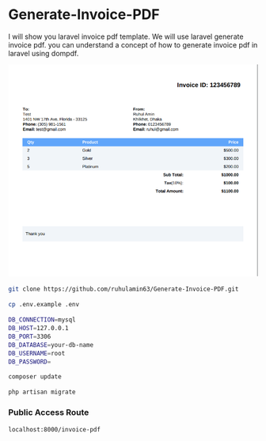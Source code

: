 # Generate-Invoice-PDF
I will show you laravel invoice pdf template. We will use laravel generate invoice pdf. you can understand a concept of how to generate invoice pdf in laravel using dompdf. 

![Project Preview](./assets/images/invoice.png)

```bash
git clone https://github.com/ruhulamin63/Generate-Invoice-PDF.git
```

```bash
cp .env.example .env
```

```bash
DB_CONNECTION=mysql
DB_HOST=127.0.0.1
DB_PORT=3306
DB_DATABASE=your-db-name
DB_USERNAME=root
DB_PASSWORD=
```

```bash
composer update
```

```bash
php artisan migrate
```

### Public Access Route
```bash
localhost:8000/invoice-pdf
```